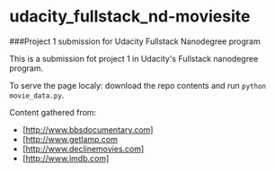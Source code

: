 # udacity_fullstack_nd-moviesite
###Project 1 submission for Udacity Fullstack Nanodegree program

This is a submission fot project 1 in Udacity's Fullstack nanodegree program.

To serve the page localy: download the repo contents and run `python movie_data.py`.

Content gathered from:
* [http://www.bbsdocumentary.com]
* [http://www.getlamp.com
* [http://www.declinemovies.com]
* [http://www.imdb.com]